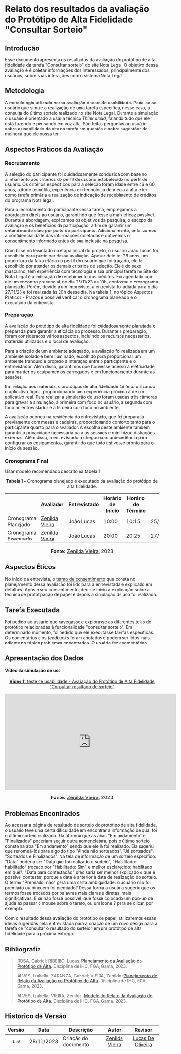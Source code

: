 # Relato dos resultados da avaliação do Protótipo de Alta Fidelidade "Consultar Sorteio"

## Introdução

Esse documento apresenta os resultados da avaliação do protótipo de alta fidelidade da tarefa "Consultar sorteio" do site Nota Legal. O objetivo dessa avaliação é é coletar informações dos interessados, principalmente dos usuários, sobre suas interações com o sistema Nota Legal.

## Metodologia

A metodologia utilizada nessa avaliação é teste de usabilidade. Pede-se ao usuário que simule a realização de uma tarefa específica, nesse caso, a consulta do último sorteio realizado no site Nota Legal. Durante a simulação o usuário é orientado a usar a técnica _Think aloud_, falando tudo que ele está fazendo e pensando em voz alta. São feitas perguntas ao usuário sobre a usabilidade do site na tarefa em questão e sobre sugestões de melhoria que ele possa ter.

## Aspectos Práticos da Avaliação

### Recrutamento

A seleção do participante foi cuidadosamente conduzida com base no alinhamento aos critérios do perfil de usuário estabelecido no perfil de usuário. Os critérios específicos para a seleção foram idade entre 46 e 60 anos, atitude tecnófila, experiência em tecnologia de média a alta e ter como tarefa primária a realização de indicação de recebimento de créditos do programa Nota legal.

Para o recrutamento do participante dessa tarefa, empregamos a abordagem direta ao usuário, garantindo que fosse a mais eficaz possível. Durante a abordagem, explicamos os objetivos da pesquisa, o escopo da avaliação e os benefícios da participação, a fim de garantir um entendimento claro por parte do participante. Adicionalmente, enfatizamos a confidencialidade das informações coletadas e obtivemos o consentimento informado antes de sua inclusão na pesquisa.

Com base no levantado na etapa inicial do projeto, o usuário João Lucas foi escolhida para participar dessa avaliação. Apesar dele ter 28 anos, um pouco fora da faixa etária do perfil do usuário que foi traçado, ele foi escolhido por atender os demais critérios de seleção. Ele é do sexo masculino, tem experiência com tecnologia e sua principal tarefa no Site do Nota Legal é a indicação de recebimento dos créditos. Foi agendado com ele um encontro presencial, no dia 25/11/23 às 10h, conforme o cronograma planejado. Porém, devido a um imprevisto, a entrevista foi adiada para o dia 27/11/23 e foi realizada às 20h desse dia. Na tabela 1, no tópico Aspectos Práticos - Prazos é possível verificar o cronograma planejado e o executado da entrevista.

### Preparação

A avaliação do protótipo de alta fidelidade foi cuidadosamente planejada e preparada para garantir a eficácia do processo. Durante a preparação, foram considerados vários aspectos, incluindo os recursos necessários, materiais utilizados e o local de avaliação.

Para a criação de um ambiente adequado, a avaliação foi realizada em um ambiente isolado e bem iluminado, escolhido para proporcionar um ambiente tranquilo e propício à interação entre o participante e o entrevistador. Além disso, garantimos que houvesse acesso à eletricidade para manter os equipamentos carregados e em funcionamento durante as sessões.

Em relação aos materiais, o protótipos de alta fidelidade foi feito utilizando o aplicativo  figma, proporcionando uma experiência próxima à de um aplicativo real. Para realizar a simulação de uso foram usadas três câmeras para gravar a simulação, a primeira com foco no usuário, a segunda com foco no entrevistador e a terceira com foco no ambiente.

A avaliação ocorreu na residência do entrevistado, que foi preparada previamente com mesas e cadeiras, proporcionando conforto tanto para o participante quanto para o avaliador. A escolha deste ambiente também garantiu a privacidade necessária para as sessões e minimizou distrações externas. Além disso, a entrevistadora chegou com antecedência para configurar os equipamentos, garantindo que tudo estivesse pronto para o início da sessão.

### Cronograma Final

Usar modelo recomendado descrito na tabela 1:

<div align="center">
<p><b>Tabela 1 -</b> Cronograma planejado e executado da avaliação do protótipo de alta fidelidade.</p>
  
  <table>
  <tr>
    <th></th>
    <th>Avaliador</th>
    <th>Entrevistado</th>
    <th>Horário de Início</th>
    <th>Horário de Término</th>
    <th>Data</th>
    <th>Local</th>
  </tr>
  <tr>
    <td>Cronograma Planejado</td>
            <td><a href="https://github.com/zenildavieira">Zenilda Vieira</a></td>
            <td>João Lucas</td>
            <td>10:00</td>
            <td>10:15</td>
            <td>25/11/2023</td>
            <td>presencial</td>
  </tr>
  <tr>
    <td>Cronograma Executado</td>
            <td><a href="https://github.com/zenildavieira">Zenilda Vieira</a></td>
            <td>João Lucas</td>
            <td>20:00</td>
            <td>20:25</td>
            <td>27/11/2023</td>
            <td>presencial</td>
  </tr>
</table>

<font size="3"><p style="text-align: center"><b>Fonte:</b> <a href="https://github.com/zenildavieira">Zenilda Vieira</a>, 2023</p></font>
</div>

## Aspectos Éticos

No início da entrevista, o [termo de consentimento](https://github.com/Interacao-Humano-Computador/2023.2-NotaLegal/blob/main/docs/design-avaliacao-desenvolvimento%20II/prototipo_papel/planejamento_avaliacao_prototipo_papel.md#d---decidir-como-lidar-com-as-quest%C3%B5es-%C3%A9ticas) que consta no planejamento dessa avaliação foi lido para a entrevistada e explicado em detalhes. Após o seu consentimento, deu-se início a explicação sobre a técnica de prototipação de papel e depois a simulação de uso foi realizada.


## Tarefa Executada

Foi pedido ao usuário que navegasse e explorasse as diferentes telas do protótipo relacionadas à funcionalidade "consultar sorteio". Em determinado momento, foi pedido que ele executasse tarefas específicas. Os comentários e os _feedbacks_ foram anotados e podem ser lidos mais adiante no tópico problemas encontrados. O usuário fezx comentários

## Apresentação dos Dados

#### Vídeo da simulação de uso

<div align="center">

<p style="text-align: center"><a href="https://www.youtube.com/watch?v=https://youtu.be/njfyFXYthcw" target="blanket"><b>Vídeo 1:</b> teste de usabilidade - Avaliação do Protótipo de Alta Fidelidade "Consultar resultado de sorteio"</a></p>

<iframe width="560" height="315" src="https://www.youtube.com/embed/https://youtu.be/njfyFXYthcw" title="Entrevista" frameborder="0" allow="accelerometer; autoplay; clipboard-write; encrypted-media; gyroscope; picture-in-picture" allowfullscreen></iframe>

<font size="3"><p style="text-align: center"><b>Fonte:</b> <a href="https://github.com/zenildavieira">Zenilda Vieira</a>, 2023</p></font>
</div>

## Problemas Encontrados

Ao acessar a página de resultado de sorteio do protótipo de alta fidelidade, o usuário teve uma certa dificuldade em encontrar a informação de qual foi o último sorteio realizado. Ela afirmou que as abas "Em andamento" e "Finalizados" poderiam seguir outra nomenclatura, pois o último sorteio consta na aba "Em andamento" sendo que ele já foi realizado. Ela sugeriu que renomeá-los para algo do tipo "Ainda não sorteados", "Já sorteados", "Sorteados e Finalizados". Na tela de informação de um sorteio específico: "Data" poderia ser "Data que foi realizado o sorteio", "Habilitado: habilitado" trocado por "Habilitado: Sim" e melhor esclarecido: habilitado em quê?. "Data para contestação" precisaria ser melhor explicado o que é possível contestar, porque a data é anterior à data de realização do sorteio. O termo "Premiado: não" gera uma certa ambiguidade: o usuário não foi premiado ou ninguém foi premiado? Dessa forma a usuária sugeriu que os termos fosse trocados por palavras mais claras e diretas, mais significativas. E se não fosse possível, que fosse colocado um pop-up de ajuda ao passar o mouse sobre o termo, ou um ícone ? para se clicar, por exemplo.

Com o resultado dessa avaliação do protótipo de papel, utilizaremos essas ideias sugeridas pela entrevistada para a criação de um novo design para a tarefa de "consultar o resultado do sorteio" em um protótipo de alta fidelidade para a próxima entrega.

## Bibliografia

> ROSA, Gabriel; RIBEIRO, Lucas. [Planejamento da Avaliação do Protótipo de Alta](https://github.com/Interacao-Humano-Computador/2023.2-NotaLegal/blob/main/docs/design-avaliacao-desenvolvimento%20II/prototipo_papel/planejamento_avaliacao_prototipo_papel.md). Disciplina de IHC, FGA, Gama, 2023.
>
> ALVES, Izabella; ZARANZA, Gabriel; VIEIRA, Zenilda. [Planejamento do Relato da Avaliação do Protótipo de Alta](https://github.com/Interacao-Humano-Computador/2023.2-NotaLegal/blob/main/docs/design-avaliacao-desenvolvimento%20II/prototipo_papel/planejamento_relato_prototipo_papel.md). Disciplina de IHC, FGA, Gama, 2023.
>
> ALVES, Izabella; VIEIRA, Zenilda. [Modelo do Relato da Avaliação do Protótipo de Alta](https://github.com/Interacao-Humano-Computador/2023.2-NotaLegal/blob/main/docs/design-avaliacao-desenvolvimento%20II/prototipo_papel/modelo-relato-prototipo-papel.md). Disciplina de IHC, FGA, Gama, 2023.
>

## Histórico de Versão

| Versão | Data       | Descrição            |                       Autor                        |                     Revisor                      |
| :----: | ---------- | -------------------- | :------------------------------------------------: | :----------------------------------------------: |
| `1.0`  | 28/11/2023 | Criação do documento | [Zenilda Vieira](https://github.com/zenildavieira) | [Lucas De Oliveira](https://github.com/LucasOliveiraDiasMarquesFerreira) |
